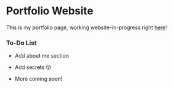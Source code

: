 # Portfolio Website

This is my portfolio page, working website-in-progress right [here](https://samirjihadi.live)!

### To-Do List

- Add about me section
- Add secrets 😮

- More coming soon!

